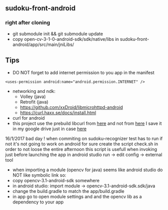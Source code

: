 ## sudoku-front-android
### right after cloning
 - git submodule init && git submodule update
 - copy open-cv-3-1-0-android-sdk/sdk/native/libs in sudoku-front-android/app/src/main/jniLibs/
 
## Tips
- DO NOT forget to add internet permission to you app in the manifest
```
<uses-permission android:name="android.permission.INTERNET" />
```
- networking and ndk:
  - Volley (java)
  - Retrofit (java)
  - https://github.com/xxDroid/libmicrohttpd-android
  - https://curl.haxx.se/docs/install.html
- curl for android
 - this project use the prebuild libcurl from [here](https://rubentorresbonet.wordpress.com/2016/05/19/curl-for-android-with-openssl-1-0-1s/) and not from [here](https://github.com/gcesarmza/curl-android-ios) I save it in my google drive just in case [here](https://drive.google.com/drive/u/0/folders/0B4M1HXbdsyQnalRiRmcyUUFtUDg)

16/1/2017 bad day ! when commiting on sudoku-recognizer test has to run if not it's not going to work on android for sure
create the script check.sh in order to not loose the entire afternoon
this script is usefull when invoking just before launching the app in android studio run -> edit config -> external tool

- when importing a module (opencv for java) seems like android studio do NOT like symbolic link so:
 - copy opencv-3.1-android-sdk somewhere
 - in android studio: import module -> opencv-3.1-android-sdk.sdk/java
 - change the build.gradle to match the app/build.gradle
 - in app go to open module settings and and the opencv lib as a dependency to your app